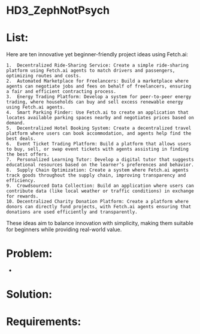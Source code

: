 # HD3_ZephNotPsych

# List:
Here are ten innovative yet beginner-friendly project ideas using Fetch.ai:

	1.	Decentralized Ride-Sharing Service: Create a simple ride-sharing platform using Fetch.ai agents to match drivers and passengers, optimizing routes and costs.
	2.	Automated Marketplace for Freelancers: Build a marketplace where agents can negotiate jobs and fees on behalf of freelancers, ensuring a fair and efficient contracting process.
	3.	Energy Trading Platform: Develop a system for peer-to-peer energy trading, where households can buy and sell excess renewable energy using Fetch.ai agents.
	4.	Smart Parking Finder: Use Fetch.ai to create an application that locates available parking spaces nearby and negotiates prices based on demand.
	5.	Decentralized Hotel Booking System: Create a decentralized travel platform where users can book accommodation, and agents help find the best deals.
	6.	Event Ticket Trading Platform: Build a platform that allows users to buy, sell, or swap event tickets with agents assisting in finding the best offers.
	7.	Personalized Learning Tutor: Develop a digital tutor that suggests educational resources based on the learner’s preferences and behavior.
	8.	Supply Chain Optimization: Create a system where Fetch.ai agents track goods throughout the supply chain, improving transparency and efficiency.
	9.	Crowdsourced Data Collection: Build an application where users can contribute data (like local weather or traffic conditions) in exchange for rewards.
	10.	Decentralized Charity Donation Platform: Create a platform where donors can directly fund projects, with Fetch.ai agents ensuring that donations are used efficiently and transparently.

These ideas aim to balance innovation with simplicity, making them suitable for beginners while providing real-world value.

# Problem:
- 

# Solution:

# Requirements:

